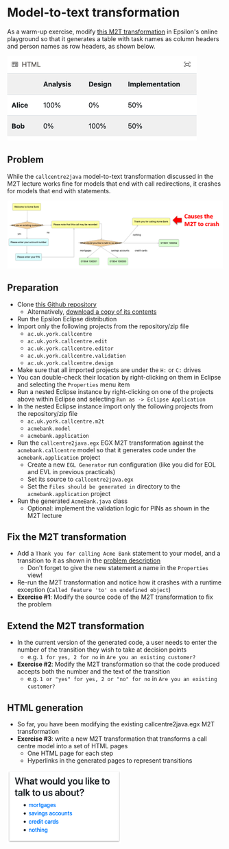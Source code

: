 # Model-to-text transformation

As a warm-up exercise, modify [this M2T transformation](https://www.eclipse.org/epsilon/live/?psl2html) in Epsilon's online playground so that it generates a table with task names as column headers and person names as row headers, as shown below.

![Inverted table](inverted-table.png)

## Problem

While the `callcentre2java` model-to-text transformation discussed in the M2T lecture works fine for models that end with call redirections, it crashes for models that end with statements.

![A model that crashes the transformation](crash.png)

## Preparation

- Clone [this Github repository](https://github.com/uoy-cs-eng2/callcentre-sirius)
    - Alternatively, [download a copy of its contents](https://github.com/uoy-cs-eng2/callcentre-sirius/archive/refs/heads/main.zip)
- Run the Epsilon Eclipse distribution
- Import only the following projects from the repository/zip file
    - `ac.uk.york.callcentre`
    - `ac.uk.york.callcentre.edit`
    - `ac.uk.york.callcentre.editor`
    - `ac.uk.york.callcentre.validation`
    - `ac.uk.york.callcentre.design`
- Make sure that all imported projects are under the `H:` or `C:` drives 
- You can double-check their location by right-clicking on them in Eclipse and selecting the `Properties` menu item
- Run a nested Eclipse instance by right-clicking on one of the projects above within Eclipse and selecting `Run as -> Eclipse Application`
- In the nested Eclipse instance import only the following projects from the repository/zip file 
    - `ac.uk.york.callcentre.m2t`
    - `acmebank.model`
    - `acmebank.application`
- Run the `callcentre2java.egx` EGX M2T transformation against the `acmebank.callcentre` model so that it generates code under the `acmebank.application` project
    - Create a new `EGL Generator` run configuration (like you did for EOL and EVL in previous practicals)
    - Set its source to `callcentre2java.egx`
    - Set the `Files should be generated in` directory to the `acmebank.application` project
- Run the generated `AcmeBank.java` class
    - Optional: implement the validation logic for PINs as shown in the M2T lecture

## Fix the M2T transformation

- Add a `Thank you for calling Acme Bank` statement to your model, and a transition to it as shown in the [problem description](#problem)
    - Don't forget to give the new statement a name in the `Properties` view!
- Re-run the M2T transformation and notice how it crashes with a runtime exception (`Called feature 'to' on undefined object`)
- **Exercise #1**: Modify the source code of the M2T transformation to fix the problem

## Extend the M2T transformation

- In the current version of the generated code, a user needs to enter the number of the transition they wish to take at decision points
    - e.g. `1 for yes, 2 for no` in `Are you an existing customer?`
- **Exercise #2**: Modify the M2T transformation so that the code produced accepts both the number and the text of the transition
    - e.g. `1 or "yes" for yes, 2 or "no" for no` in `Are you an existing customer?`

## HTML generation

- So far, you have been modifying the existing callcentre2java.egx M2T transformation
- **Exercise #3**: write a new M2T transformation that transforms a call centre model into a set of HTML pages
    - One HTML page for each step
    - Hyperlinks in the generated pages to represent transitions

![Generated HTML page](html.png)